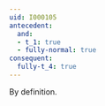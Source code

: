 ```yaml
---
uid: I000105
antecedent:
  and:
  - t_1: true
  - fully-normal: true
consequent:
  fully-t_4: true
---
```

By definition.

